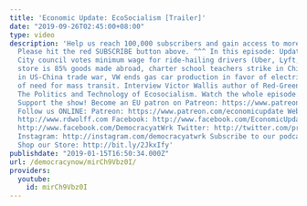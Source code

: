 ```yaml
---
title: 'Economic Update: EcoSocialism [Trailer]'
date: "2019-09-26T02:45:00+08:00"
type: video
description: 'Help us reach 100,000 subscribers and gain access to more studio time!
  Please hit the red SUBSCRIBE button above. ^^^ In this episode: Updates on New York
  City council votes minimum wage for ride-hailing drivers (Uber, Lyft, etc.), Trump
  store is 85% goods made abroad, charter school teachers strike in Chicago, contradictions
  in US-China trade war, VW ends gas car production in favor of electric in evasion
  of need for mass transit. Interview Victor Wallis author of Red-Green Revolution:
  The Politics and Technology of Ecosocialism. Watch the whole episode: https://youtu.be/EVHiqZg876k
  Support the show! Become an EU patron on Patreon: https://www.patreon.com/economicupdate
  Follow us ONLINE: Patreon: https://www.patreon.com/economicupdate Websites: http://www.democracyatwork.info/economicupdate
  http://www.rdwolff.com Facebook: http://www.facebook.com/EconomicUpdate http://www.facebook.com/RichardDWolff
  http://www.facebook.com/DemocracyatWrk Twitter: http://twitter.com/profwolff http://twitter.com/democracyatwrk
  Instagram: http://instagram.com/democracyatwrk Subscribe to our podcast: http://economicupdate.libsyn.com
  Shop our Store: http://bit.ly/2JkxIfy'
publishdate: "2019-01-15T16:50:34.000Z"
url: /democracynow/mirCh9Vbz0I/
providers:
  youtube:
    id: mirCh9Vbz0I
---
```

